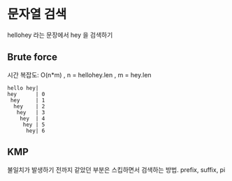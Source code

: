 # 문자열 검색
hellohey 라는 문장에서 hey 을 검색하기

## Brute force
시간 복잡도: O(n*m) , n = hellohey.len , m = hey.len

```
hello hey|
hey      | 0
 hey     | 1
  hey    | 2
   hey   | 3
    hey  | 4
     hey | 5
      hey| 6
```

## KMP
불일치가 발생하기 전까지 같았던 부분은 스킵하면서 검색하는 방법.
prefix, suffix, pi
